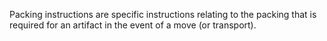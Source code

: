 Packing instructions are specific instructions relating to the packing that is required for an artifact in the event of a move (or transport).
